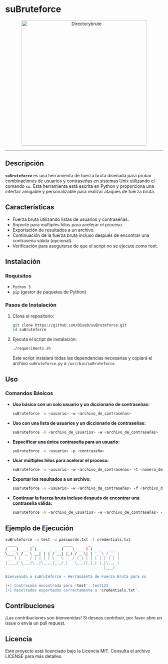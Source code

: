 # suBruteforce

<p align="center">
  <img src="https://github.com/D1se0/cerbero/assets/164921056/064b49a7-e7f8-4548-9017-1a68390a032e" alt="Directorybrute" width="400">
</p>

---

## Descripción

**`suBruteforce`** es una herramienta de fuerza bruta diseñada para probar combinaciones de usuarios y contraseñas en sistemas Unix utilizando el comando `su`. Esta herramienta está escrita en Python y proporciona una interfaz amigable y personalizable para realizar ataques de fuerza bruta.

## Características

- Fuerza bruta utilizando listas de usuarios y contraseñas.
- Soporte para múltiples hilos para acelerar el proceso.
- Exportación de resultados a un archivo.
- Continuación de la fuerza bruta incluso después de encontrar una contraseña válida (opcional).
- Verificación para asegurarse de que el script no se ejecute como root.

## Instalación

### Requisitos

- `Python 3`
- `pip` (gestor de paquetes de Python)

### Pasos de Instalación

1. Clona el repositorio:

    ```sh
    git clone https://github.com/D1se0/suBruteforce.git
    cd suBruteforce
    ```

2. Ejecuta el script de instalación:

    ```sh
    ./requeriments.sh
    ```

    Este script instalará todas las dependencias necesarias y copiará el archivo `suBruteforce.py` a `/usr/bin/suBruteforce`.

## Uso

### Comandos Básicos

- **Uso básico con un solo usuario y un diccionario de contraseñas:**

    ```sh
    suBruteforce -u <usuario> -w <archivo_de_contraseñas>
    ```

- **Uso con una lista de usuarios y un diccionario de contraseñas:**

    ```sh
    suBruteforce -U <archivo_de_usuarios> -w <archivo_de_contraseñas>
    ```

- **Especificar una única contraseña para un usuario:**

    ```sh
    suBruteforce -u <usuario> -p <contraseña>
    ```

- **Usar múltiples hilos para acelerar el proceso:**

    ```sh
    suBruteforce -u <usuario> -w <archivo_de_contraseñas> -t <número_de_hilos>
    ```

- **Exportar los resultados a un archivo:**

    ```sh
    suBruteforce -u <usuario> -w <archivo_de_contraseñas> -f <archivo_de_resultados>
    ```

- **Continuar la fuerza bruta incluso después de encontrar una contraseña válida:**

    ```sh
    suBruteforce -U <archivo_de_usuarios> -w <archivo_de_contraseñas> --success-continue
    ```

## Ejemplo de Ejecución

```sh
suBruteforce -u test -w passwords.txt -f credentials.txt
 ____       _             ____       _             
/ ___|  ___| |_ _   _ ___|  _ \ ___ (_)_ __   __ _ 
\___ \ / _ \ __| | | / __| |_) / _ \| | '_ \ / _` |
 ___) |  __/ |_| |_| \__ \  __/ (_) | | | | | (_| |
|____/ \___|\__|\__,_|___/_|   \___/|_|_| |_|\__, |
                                            |___/ 

Bienvenido a suBruteforce - Herramienta de Fuerza Bruta para su

[+] Contraseña encontrada para 'test': test123
[+] Resultados exportados correctamente a 'credentials.txt'.
```

## Contribuciones

¡Las contribuciones son bienvenidas! Si deseas contribuir, por favor abre un issue o envía un pull request.

## Licencia

Este proyecto está licenciado bajo la Licencia MIT. Consulta el archivo LICENSE para más detalles.
